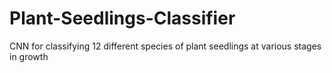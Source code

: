 # Plant-Seedlings-Classifier
CNN for classifying 12 different species of plant seedlings at various stages in growth
